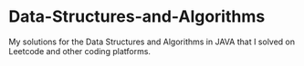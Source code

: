 # Data-Structures-and-Algorithms
My solutions for the Data Structures and Algorithms in JAVA that I solved on Leetcode and other coding platforms.
